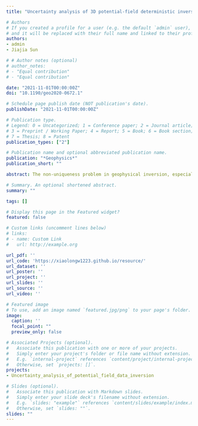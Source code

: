```yaml
---
title: "Uncertainty analysis of 3D potential-field deterministic inversion using mixed L p norms"

# Authors
# If you created a profile for a user (e.g. the default `admin` user), write the username (folder name) here
# and it will be replaced with their full name and linked to their profile.
authors:
- admin
- Jiajia Sun

# # Author notes (optional)
# author_notes:
# - "Equal contribution"
# - "Equal contribution"

date: "2021-11-01T00:00:00Z"
doi: "10.1190/geo2020-0672.1"

# Schedule page publish date (NOT publication's date).
publishDate: "2021-11-01T00:00:00Z"

# Publication type.
# Legend: 0 = Uncategorized; 1 = Conference paper; 2 = Journal article;
# 3 = Preprint / Working Paper; 4 = Report; 5 = Book; 6 = Book section;
# 7 = Thesis; 8 = Patent
publication_types: ["2"]

# Publication name and optional abbreviated publication name.
publication: "*Geophysics*"
publication_short: ""

abstract: The non-uniqueness problem in geophysical inversion, especially potential-field inversion, is widely recognized. It is argued that uncertainty analysis of a recovered model should be as important as finding an optimal model. However, quantifying uncertainty still remains challenging, especially for $3$D inversions in both deterministic and Bayesian frameworks. Our objective is to develop an efficient method to empirically quantify the uncertainty of the physical property models recovered from 3D potential-field inversion. We worked in a deterministic framework where an objective function consisting of a data misfit term and a regularization term is minimized. We performed inversions using a mixed Lp-norm formulation where various combinations of Lp ($0\leq p\leq2$) norms can be implemented on different components of the regularization term. Specifically, we randomly sampled the p-norm values in multiple times, and generated a large and diverse sequence of physical property models that all reproduce the observed geophysical data equally well. This suite of models offers practical insights into the uncertainty of the recovered model features. We quantified the uncertainty through calculation of standard deviations and interquartile range, as well as visualizations in box plots and histograms. The numerical results for a realistic synthetic density model created based on a ring-shaped igneous intrusive body quantitatively illustrate uncertainty reduction due to different amounts of prior information imposed on inversions. We also applied the method to a field data set over the Decorah area in the northeastern Iowa. We adopted an acceptance-rejection strategy to generate 31 equivalent models based on which the uncertainties of the inverted models as well as the volume and mass estimates are quantified.

# Summary. An optional shortened abstract.
summary: ""

tags: []

# Display this page in the Featured widget?
featured: false

# Custom links (uncomment lines below)
# links:
# - name: Custom Link
#   url: http://example.org

url_pdf: ''
url_code: 'https://xiaolongw1223.github.io/resource/'
url_dataset: ''
url_poster: ''
url_project: ''
url_slides: ''
url_source: ''
url_video: ''

# Featured image
# To use, add an image named `featured.jpg/png` to your page's folder.
image:
  caption: ''
  focal_point: ""
  preview_only: false

# Associated Projects (optional).
#   Associate this publication with one or more of your projects.
#   Simply enter your project's folder or file name without extension.
#   E.g. `internal-project` references `content/project/internal-project/index.md`.
#   Otherwise, set `projects: []`.
projects:
- Uncertainty_analysis_of_potential_field_data_inversion

# Slides (optional).
#   Associate this publication with Markdown slides.
#   Simply enter your slide deck's filename without extension.
#   E.g. `slides: "example"` references `content/slides/example/index.md`.
#   Otherwise, set `slides: ""`.
slides: ""
---
```

